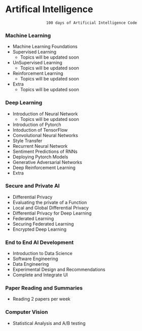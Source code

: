 # Artifical Intelligence 
                      100 days of Artificial Intelligence Code

### Machine Learning

- Machine Learning Foundations
- Supervised Learning
    - Topics will be updated soon
- UnSupervised Learning
    - Topics will be updated soon
- Reinforcement Learning
    - Topics will be updated soon
- Extra
    - Topics will be updated soon
    


### Deep Learning
- Introduction of Neural Network
   - Topics will be updated soon
- Introduction of Pytorch
- Intoduction of TensorFlow
- Convolutional Neural Networks
- Style Transfer
- Recurrent Neural Network
- Sentiment Predictions of RNNs
- Deploying Pytorch Models
- Generative Adversarial Networks
- Deep Reinforcement Learning
- Extra

### Secure and Private AI

- Differential Privacy
- Evaluating the private of a Function
- Local and Global Differential Privacy
- Differential Privacy for Deep Learning
- Federated Learning
- Securing Federated Learning
- Encrypted Deep Learning

### End to End AI Development

- Introduction to Data Science
- Software Engineering
- Data Engineering
- Experimental Design and Recommendations
- Complete and Integrate UI

### Paper Reading and Summaries

- Reading 2 papers per week


### Computer Vision

- Statistical Analysis and A/B testing
